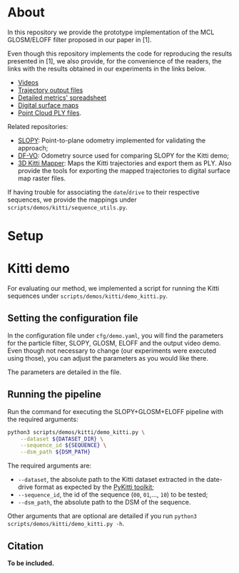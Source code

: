 # About
In this repository we provide the prototype implementation of the MCL GLOSM/ELOFF filter proposed in our paper in [1].

Even though this repository implements the code for reproducing the results presented in [1], we also provide, for the convenience of the readers, the links with the results obtained in our experiments in the links below.
* [Videos](https://drive.google.com/drive/folders/1Hxd4Wx8YmKxxPYoSmxUOW6Kdlk4OxrRT?usp=share_link)
* [Trajectory output files](https://drive.google.com/drive/folders/1QBx2z7TTumm5LhN--c_Cp71DJZIXYKDh?usp=share_link)
* [Detailed metrics' spreadsheet](https://docs.google.com/spreadsheets/d/1aWFTAXCy8KD8N8RbJlWHImM4x3Cwvl-UQu2UBfMs6wY/edit?usp=sharing)
* [Digital surface maps](https://drive.google.com/drive/folders/1GMxU_V90U7bW9dqKdiR6_qPZxR5k8N-p?usp=share_link)
* [Point Cloud PLY files](https://drive.google.com/drive/folders/1bFP7Hl6C91-NOYAgEIBzKAg4-jlgxgQk?usp=share_link).

Related repositories:
* [SLOPY](https://github.com/cabraile/SLOPY): Point-to-plane odometry implemented for validating the approach;
* [DF-VO](https://github.com/Huangying-Zhan/DF-VO): Odometry source used for comparing SLOPY for the Kitti demo;
* [3D Kitti Mapper](https://github.com/cabraile/3D-Kitti-Mapper): Maps the Kitti trajectories and export them as PLY. Also provide the tools for exporting the mapped trajectories to digital surface map raster files.

If having trouble for associating the `date`/`drive` to their respective sequences, we provide the mappings under `scripts/demos/kitti/sequence_utils.py`.

# Setup

# Kitti demo
For evaluating our method, we implemented a script for running the Kitti sequences under `scripts/demos/kitti/demo_kitti.py`.

## Setting the configuration file
In the configuration file under `cfg/demo.yaml`, you will find the parameters for the particle filter, SLOPY, GLOSM, ELOFF and the output video demo. Even though not necessary to change (our experiments were executed using those), you can adjust the parameters as you would like there. 

The parameters are detailed in the file.

## Running the pipeline

Run the command for executing the SLOPY+GLOSM+ELOFF pipeline with the required arguments:
```bash
python3 scripts/demos/kitti/demo_kitti.py \
    --dataset ${DATASET_DIR} \
    --sequence_id ${SEQUENCE} \
    --dsm_path ${DSM_PATH}
```

The required arguments are:
* `--dataset`, the absolute path to the Kitti dataset extracted in the date-drive format as expected by the [PyKitti toolkit](https://github.com/utiasSTARS/pykitti);
* `--sequence_id`, the id of the sequence (`00`, `01`,..., `10`) to be tested;
* `--dsm_path`, the absolute path to the DSM of the sequence.

Other arguments that are optional are detailed if you run `python3 scripts/demos/kitti/demo_kitti.py -h`.

## Citation
**To be included.**